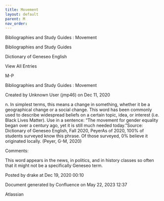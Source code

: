 ```yaml
---
title: Movement
layout: default
parent: M
nav_order:
---
```


Bibliographies and Study Guides : Movement

Bibliographies and Study Guides

Dictionary of Geneseo English

View All Entries

M-P

Bibliographies and Study Guides : Movement

Created by  Unknown User (jmp46) on Dec 11, 2020

n. In simplest terms, this means a change in something, whether it be a geographical change or a social change. This word has been commonly used to describe widespread beliefs on a certain topic, idea, or interest (i.e. Black Lives Matter). Use in a sentence: “The movement for gender equality began over a century ago, yet it is still much needed today.”Source: Dictionary of Geneseo English, Fall 2020, PeyerAs of 2020, 100% of students surveyed know this phrase. Of those surveyed, 0% believe it originated locally. (Peyer, G-M, 2020) 

Comments:

This word appears in the news, in politics, and in history classes so often that it might not be a specifically Geneseo term.

Posted by drake at Dec 19, 2020 00:10

Document generated by Confluence on May 22, 2023 12:37

Atlassian
